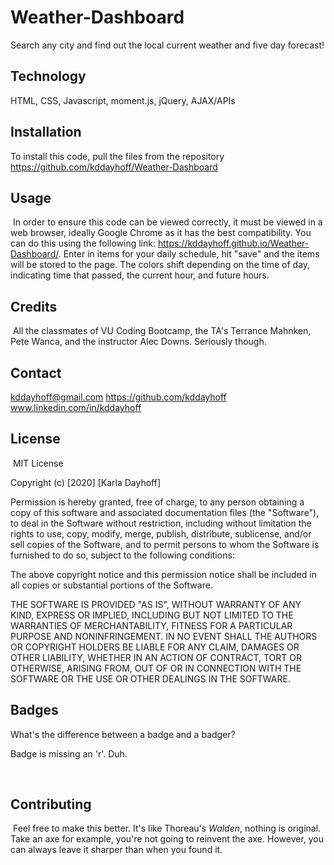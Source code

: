 # Weather-Dashboard 
Search any city and find out the local current weather and five day forecast!

## Technology

HTML, CSS, Javascript, moment.js, jQuery, AJAX/APIs
​​
## Installation

To install this code, pull the files from the repository https://github.com/kddayhoff/Weather-Dashboard
​
## Usage 
​
In order to ensure this code can be viewed correctly, it must be viewed in a web browser, ideally Google Chrome as it has the best compatibility. You can do this using the following link: https://kddayhoff.github.io/Weather-Dashboard/. Enter in items for your daily schedule, hit "save" and the items will be stored to the page. The colors shift depending on the time of day, indicating time that passed, the current hour, and future hours.

## Credits
​
All the classmates of VU Coding Bootcamp, the TA's Terrance Mahnken, Pete Wanca, and the instructor Alec Downs. Seriously though.

## Contact

kddayhoff@gmail.com
https://github.com/kddayhoff
www.linkedin.com/in/kddayhoff
​
## License
​
MIT License

Copyright (c) [2020] [Karla Dayhoff]

Permission is hereby granted, free of charge, to any person obtaining a copy
of this software and associated documentation files (the "Software"), to deal
in the Software without restriction, including without limitation the rights
to use, copy, modify, merge, publish, distribute, sublicense, and/or sell
copies of the Software, and to permit persons to whom the Software is
furnished to do so, subject to the following conditions:

The above copyright notice and this permission notice shall be included in all
copies or substantial portions of the Software.

THE SOFTWARE IS PROVIDED "AS IS", WITHOUT WARRANTY OF ANY KIND, EXPRESS OR
IMPLIED, INCLUDING BUT NOT LIMITED TO THE WARRANTIES OF MERCHANTABILITY,
FITNESS FOR A PARTICULAR PURPOSE AND NONINFRINGEMENT. IN NO EVENT SHALL THE
AUTHORS OR COPYRIGHT HOLDERS BE LIABLE FOR ANY CLAIM, DAMAGES OR OTHER
LIABILITY, WHETHER IN AN ACTION OF CONTRACT, TORT OR OTHERWISE, ARISING FROM,
OUT OF OR IN CONNECTION WITH THE SOFTWARE OR THE USE OR OTHER DEALINGS IN THE
SOFTWARE.
​
​
## Badges
​What's the difference between a badge and a badger?

Badge is missing an 'r'. Duh.

​
## Contributing
​
Feel free to make this better. It's like Thoreau's <i>Walden</i>, nothing is original. Take an axe for example, you're not going to reinvent the axe. However, you can always leave it sharper than when you found it.
​